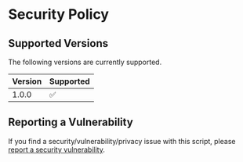 # Security Policy

## Supported Versions

The following versions are currently supported.

| Version | Supported          |
| ------- | ------------------ |
| 1.0.0   | :white_check_mark: |

## Reporting a Vulnerability

If you find a security/vulnerability/privacy issue with this script, please [report a security vulnerability](https://github.com/hudsonm62/Remove-HPWolf/security/advisories/new).
